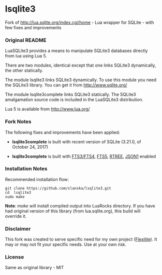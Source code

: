 # lsqlite3
Fork of http://lua.sqlite.org/index.cgi/home - Lua wrapper for SQLite - with few fixes and improvements


### Original README

LuaSQLite3 provides a means to manipulate SQLite3 
databases directly from lua using Lua 5.

There are two modules, identical except that one links
SQLite3 dynamically, the other statically.

The module lsqlite3 links SQLite3 dynamically.
To use this module you need the SQLite3 library.
You can get it from http://www.sqlite.org/

The module lsqlite3complete links SQLite3 statically.
The SQLite3 amalgamation source code is included in 
the LuaSQLite3 distribution.

Lua 5 is available from http://www.lua.org/

### Fork Notes

The following fixes and improvements have been applied:

* **lsqlite3complete** is built with recent version of SQLite (3.21.0, of October 24, 2017)

* **lsqlite3complete** is built with [FTS3/FTS4](http://sqlite.org/fts3.html), 
[FTS5](http://sqlite.org/fts5.html), [RTREE](http://sqlite.org/rtree.html), 
[JSON1](http://sqlite.org/json1.html) enabled

### Installation Notes

Recommended installation flow:

```shell
git clone https://github.com/slanska/lsqlite3.git
cd  lsqlite3
sudo make
``` 
**Note**: _make_ will install compiled output into LuaRocks directory. If you have had original version
of this library (from lua.sqlite.org), this build will override it.

### Disclaimer

This fork was created to serve specific need for my own project ([Flexilite](https://github.com/slanska/flexilite)).
It may or may not fit your specific needs. Use at your own risk.  

### License 

Same as original library - MIT

